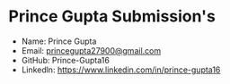 # Prince Gupta Submission's 


- Name: Prince Gupta 
- Email: princegupta27900@gmail.com
- GitHub: Prince-Gupta16
- Linkedln: https://www.linkedin.com/in/prince-gupta16